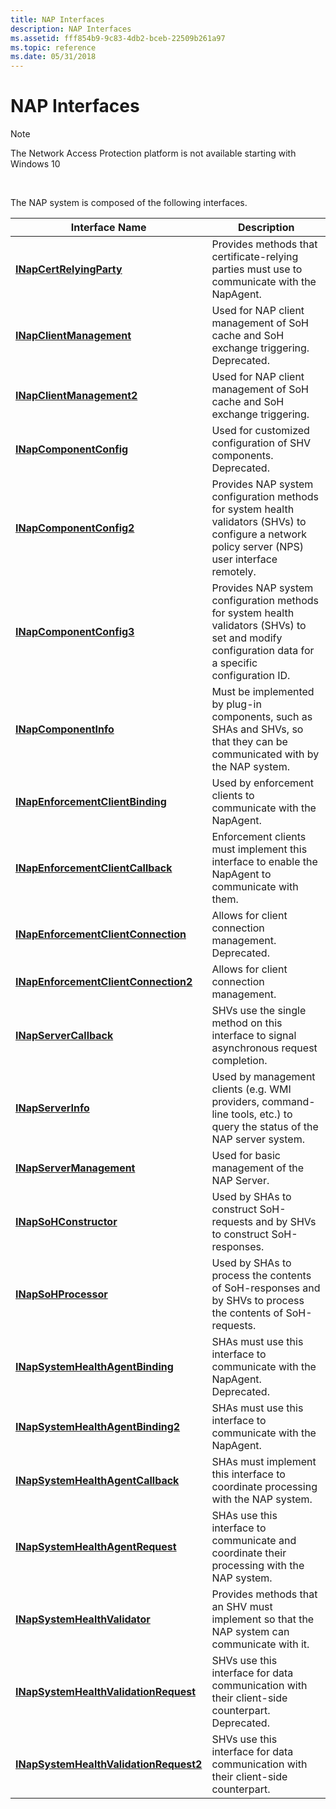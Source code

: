 ```yaml
---
title: NAP Interfaces
description: NAP Interfaces
ms.assetid: fff854b9-9c83-4db2-bceb-22509b261a97
ms.topic: reference
ms.date: 05/31/2018
---
```


# NAP Interfaces

> [!Note]  
> The Network Access Protection platform is not available starting with Windows 10

 

The NAP system is composed of the following interfaces.



| Interface Name                                                                   | Description                                                                                                                                         |
|----------------------------------------------------------------------------------|-----------------------------------------------------------------------------------------------------------------------------------------------------|
| [**INapCertRelyingParty**](inapcertrelyingparty.md)                             | Provides methods that certificate-relying parties must use to communicate with the NapAgent.                                                        |
| [**INapClientManagement**](inapclientmanagement.md)                             | Used for NAP client management of SoH cache and SoH exchange triggering. Deprecated.                                                                |
| [**INapClientManagement2**](inapclientmanagement2.md)                           | Used for NAP client management of SoH cache and SoH exchange triggering.                                                                            |
| [**INapComponentConfig**](inapcomponentconfig.md)                               | Used for customized configuration of SHV components. Deprecated.                                                                                    |
| [**INapComponentConfig2**](inapcomponentconfig2.md)                             | Provides NAP system configuration methods for system health validators (SHVs) to configure a network policy server (NPS) user interface remotely.   |
| [**INapComponentConfig3**](inapcomponentconfig3.md)                             | Provides NAP system configuration methods for system health validators (SHVs) to set and modify configuration data for a specific configuration ID. |
| [**INapComponentInfo**](inapcomponentinfo.md)                                   | Must be implemented by plug-in components, such as SHAs and SHVs, so that they can be communicated with by the NAP system.                          |
| [**INapEnforcementClientBinding**](inapenforcementclientbinding.md)             | Used by enforcement clients to communicate with the NapAgent.                                                                                       |
| [**INapEnforcementClientCallback**](inapenforcementclientcallback.md)           | Enforcement clients must implement this interface to enable the NapAgent to communicate with them.                                                  |
| [**INapEnforcementClientConnection**](inapenforcementclientconnection.md)       | Allows for client connection management. Deprecated.                                                                                                |
| [**INapEnforcementClientConnection2**](inapenforcementclientconnection2.md)     | Allows for client connection management.                                                                                                            |
| [**INapServerCallback**](inapservercallback.md)                                 | SHVs use the single method on this interface to signal asynchronous request completion.                                                             |
| [**INapServerInfo**](inapserverinfo.md)                                         | Used by management clients (e.g. WMI providers, command-line tools, etc.) to query the status of the NAP server system.                             |
| [**INapServerManagement**](inapservermanagement.md)                             | Used for basic management of the NAP Server.                                                                                                        |
| [**INapSoHConstructor**](inapsohconstructor.md)                                 | Used by SHAs to construct SoH-requests and by SHVs to construct SoH-responses.                                                                      |
| [**INapSoHProcessor**](inapsohprocessor.md)                                     | Used by SHAs to process the contents of SoH-responses and by SHVs to process the contents of SoH-requests.                                          |
| [**INapSystemHealthAgentBinding**](inapsystemhealthagentbinding.md)             | SHAs must use this interface to communicate with the NapAgent. Deprecated.                                                                          |
| [**INapSystemHealthAgentBinding2**](inapsystemhealthagentbinding2.md)           | SHAs must use this interface to communicate with the NapAgent.                                                                                      |
| [**INapSystemHealthAgentCallback**](inapsystemhealthagentcallback.md)           | SHAs must implement this interface to coordinate processing with the NAP system.                                                                    |
| [**INapSystemHealthAgentRequest**](inapsystemhealthagentrequest.md)             | SHAs use this interface to communicate and coordinate their processing with the NAP system.                                                         |
| [**INapSystemHealthValidator**](inapsystemhealthvalidator.md)                   | Provides methods that an SHV must implement so that the NAP system can communicate with it.                                                         |
| [**INapSystemHealthValidationRequest**](inapsystemhealthvalidationrequest.md)   | SHVs use this interface for data communication with their client-side counterpart. Deprecated.                                                      |
| [**INapSystemHealthValidationRequest2**](inapsystemhealthvalidationrequest2.md) | SHVs use this interface for data communication with their client-side counterpart.                                                                  |



 

 

 




